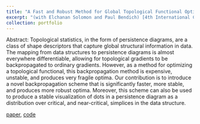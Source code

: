 ```yaml
---
title: "A Fast and Robust Method for Global Topological Functional Optimization"
excerpt: "(with Elchanan Solomon and Paul Bendich) [4th International Conference on Artificial Intelligence and Statistics (AISTATS)] We introduce a new framework for optimizing topological functionals that is faster and produces more robust optima than prior methods. [paper](https://arxiv.org/abs/2009.08496), [code](https://github.com/aywagner/TDA-smear) <br/> <br/> <img src='/images/stump.png'>" 
collection: portfolio
---
```


Abstract: Topological statistics, in the form of persistence diagrams, are a class of shape descriptors that capture global structural information in data. The mapping from data structures to persistence diagrams is almost everywhere differentiable, allowing for topological gradients to be backpropagated to ordinary gradients. However, as a method for optimizing a topological functional, this backpropagation method is expensive, unstable, and produces very fragile optima. Our contribution is to introduce a novel backpropagation scheme that is significantly faster, more stable, and produces more robust optima. Moreover, this scheme can also be used to produce a stable visualization of dots in a persistence diagram as a distribution over critical, and near-critical, simplices in the data structure.

[paper](https://arxiv.org/abs/2009.08496), [code](https://github.com/aywagner/TDA-smear)